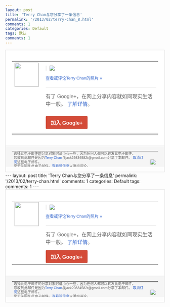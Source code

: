 ```yaml
---
layout: post
title: 'Terry Chan与您分享了一条信息'
permalink: '/2013/02/terry-chan_8.html'
comments: 1
categories: Default
tags: 默认
comments: 1
---
```

<!-- X-Notifications: 1:c5848479b0000000 -->

<div style="border:solid 1px #dfdfdf;color:#686868;font:13px Arial"><div style="background-color:#fff;padding:20px;"><table cellpadding="0" cellspacing="0"><tr><td style="padding-right:15px;vertical-align:top"><a href="https://plus.google.com/_/notifications/emlink?emr=14900066512970582018&amp;emid=CNCl7oirprUCFecJcgodeSYAAA&amp;path=%2F108643996575278738906&amp;dt=1360313603305&amp;uob=8"><img height="75" src="https://lh3.googleusercontent.com/-KKRGTyJ5Bl0/AAAAAAAAAAI/AAAAAAAAtnY/R4QEWIp3Ur0/s75-c-k-a/photo.jpg" style="border:solid 1px #cccccc;" width="75"/></a></td><td style="width:578px;color:#333;font:13px Arial;vertical-align:top"><div style="padding-bottom:10px"></div><div style="margin-bottom:10px;padding-left:10px; border-left:2px solid #EAEAEA"><span style="margin-right:5px"><a href="https://plus.google.com/_/notifications/emlink?emr=14900066512970582018&amp;emid=CNCl7oirprUCFecJcgodeSYAAA&amp;path=%2F108643996575278738906%2Fposts%2FBDnR4XRJvdF%3Fgpinv%3DAMIXal8yg22pAg-OhMZQHMVSRLRzyP4W0USh5XJJXQzpYv6Xq-vmcowuvVjr6YLj7UN9NjaueaU9SrjFBjFJwhxCkYFkV3_78PxTWWPUVQGhBxXzVuoqFis&amp;dt=1360313603305&amp;uob=8" style="color:#3366CC;text-decoration:none;"><img border="0" src="https://lh3.googleusercontent.com/-8E3wFAEmViw/URS86ZTRa-I/AAAAAAAAuQc/RlTsvUfTQlE/h120/a_36zxzciaaau34.jpg" style="max-height:200px;max-width:275px"/></a></span></div><p><a href="https://plus.google.com/_/notifications/emlink?emr=14900066512970582018&amp;emid=CNCl7oirprUCFecJcgodeSYAAA&amp;path=%2Fphotos%2F108643996575278738906%2Falbums%2F5842502324952861793%2F5842502328016530402%3Fgpinv%3DAMIXal8yg22pAg-OhMZQHMVSRLRzyP4W0USh5XJJXQzpYv6Xq-vmcowuvVjr6YLj7UN9NjaueaU9SrjFBjFJwhxCkYFkV3_78PxTWWPUVQGhBxXzVuoqFis%26authkey%3DCIvB5_mmiunoTA&amp;dt=1360313603305&amp;uob=8" style="color:#3366CC;text-decoration:none">查看或评论Terry Chan的照片 »</a></p><div style="margin-top:20px;border-top:solid 1px #dfdfdf"><div style="padding:15px 0;color:#686868;font:16px Arial">有了 Google+，在网上分享内容就如同现实生活中一般。 <a href="http://www.google.com/+/learnmore/" style="color:#3366CC;text-decoration:none">了解详情</a>。</div><p><a href="https://plus.google.com/_/notifications/emlink?emr=14900066512970582018&amp;emid=CNCl7oirprUCFecJcgodeSYAAA&amp;path=%2F%3Fgpinv%3DAMIXal8yg22pAg-OhMZQHMVSRLRzyP4W0USh5XJJXQzpYv6Xq-vmcowuvVjr6YLj7UN9NjaueaU9SrjFBjFJwhxCkYFkV3_78PxTWWPUVQGhBxXzVuoqFis&amp;dt=1360313603305&amp;uob=8" style="display:inline-block;padding:7px 15px;background-color:#d44b38; color:#fff;font-size:16px; font-weight:bold;border-radius:2px;-webkit-border-radius:2px; -moz-border-radius:2px;border:solid 1px #c43b28; white-space:nowrap;text-decoration:none">加入 Google+</a></p></div></td></tr></table></div><div style="border-top:solid 1px #dfdfdf;padding:0 20px; background-color:#f5f5f5"><table cellpadding="0" cellspacing="0" style="height:50px"><tbody><tr><td style="vertical-align:middle;width:100%; color:#636363;font:11px Arial; line-height:120%">选择此电子邮件的分享对象时请小心一些，因为任何人都可以转发此电子邮件。<br/>您收到此邮件是因为<a href="https://plus.google.com/_/notifications/emlink?emr=14900066512970582018&amp;emid=CNCl7oirprUCFecJcgodeSYAAA&amp;path=%2F108643996575278738906%3Fgpinv%3DAMIXal8yg22pAg-OhMZQHMVSRLRzyP4W0USh5XJJXQzpYv6Xq-vmcowuvVjr6YLj7UN9NjaueaU9SrjFBjFJwhxCkYFkV3_78PxTWWPUVQGhBxXzVuoqFis&amp;dt=1360313603305&amp;uob=8" style="color:#3366CC;text-decoration:none">Terry Chan</a>与jack29834582t@gmail.com分享了本邮件。 <a href="https://plus.google.com/_/notifications/emlink?emr=14900066512970582018&amp;emid=CNCl7oirprUCFecJcgodeSYAAA&amp;path=%2F_%2Fnonplus%2Femailsettings%3Fgpinv%3DAMIXal8yg22pAg-OhMZQHMVSRLRzyP4W0USh5XJJXQzpYv6Xq-vmcowuvVjr6YLj7UN9NjaueaU9SrjFBjFJwhxCkYFkV3_78PxTWWPUVQGhBxXzVuoqFis%26est%3DADH5u8U5sZFfbxCMJ_wEi52W4ufVpOHC6sumqR0oa4PK9SiMxbqGsnhYho-0nTRkeplylkUBmW4tA6Pcg1egVnWS1eMaSD02r7o-wkM1IkfBXEzHrQpk9pF-5X7KEmqYwoAmRGgGym7D0AfXhh64c5nYYpC3tQ4Xag&amp;dt=1360313603305&amp;uob=8" style="color:#3366CC;text-decoration:none">取消订阅</a>这些电子邮件。<br/>您无法回复此电子邮件。<a href="https://plus.google.com/_/notifications/emlink?emr=14900066512970582018&amp;emid=CNCl7oirprUCFecJcgodeSYAAA&amp;path=%2F108643996575278738906%2Fposts%2FBDnR4XRJvdF%3Fgpinv%3DAMIXal8yg22pAg-OhMZQHMVSRLRzyP4W0USh5XJJXQzpYv6Xq-vmcowuvVjr6YLj7UN9NjaueaU9SrjFBjFJwhxCkYFkV3_78PxTWWPUVQGhBxXzVuoqFis&amp;dt=1360313603305&amp;uob=8" style="color:#3366CC;text-decoration:none">查看该信息</a>以添加评论。<br/>Google Inc., 1600 Amphitheatre Pkwy, Mountain View, CA 94043 USA</td><td><img src="https://ssl.gstatic.com/s2/oz/images/notifications/logo/google-plus-6617a72bb36cc548861652780c9e6ff1.png"/></td></tr></tbody></table></div></div>---
layout: post
title: 'Terry Chan与您分享了一条信息'
permalink: '/2013/02/terry-chan.html'
comments: 1
categories: Default
tags: 
comments: 1
---
<!-- X-Notifications: 1:c5848479b0000000 -->

<div style="border:solid 1px #dfdfdf;color:#686868;font:13px Arial"><div style="background-color:#fff;padding:20px;"><table cellpadding="0" cellspacing="0"><tr><td style="padding-right:15px;vertical-align:top"><a href="https://plus.google.com/_/notifications/emlink?emr=14900066512970582018&amp;emid=CNCl7oirprUCFecJcgodeSYAAA&amp;path=%2F108643996575278738906&amp;dt=1360313603305&amp;uob=8"><img height="75" src="https://lh3.googleusercontent.com/-KKRGTyJ5Bl0/AAAAAAAAAAI/AAAAAAAAtnY/R4QEWIp3Ur0/s75-c-k-a/photo.jpg" style="border:solid 1px #cccccc;" width="75"/></a></td><td style="width:578px;color:#333;font:13px Arial;vertical-align:top"><div style="padding-bottom:10px"></div><div style="margin-bottom:10px;padding-left:10px; border-left:2px solid #EAEAEA"><span style="margin-right:5px"><a href="https://plus.google.com/_/notifications/emlink?emr=14900066512970582018&amp;emid=CNCl7oirprUCFecJcgodeSYAAA&amp;path=%2F108643996575278738906%2Fposts%2FBDnR4XRJvdF%3Fgpinv%3DAMIXal8yg22pAg-OhMZQHMVSRLRzyP4W0USh5XJJXQzpYv6Xq-vmcowuvVjr6YLj7UN9NjaueaU9SrjFBjFJwhxCkYFkV3_78PxTWWPUVQGhBxXzVuoqFis&amp;dt=1360313603305&amp;uob=8" style="color:#3366CC;text-decoration:none;"><img border="0" src="https://lh3.googleusercontent.com/-8E3wFAEmViw/URS86ZTRa-I/AAAAAAAAuQc/RlTsvUfTQlE/h120/a_36zxzciaaau34.jpg" style="max-height:200px;max-width:275px"/></a></span></div><a href="https://plus.google.com/_/notifications/emlink?emr=14900066512970582018&amp;emid=CNCl7oirprUCFecJcgodeSYAAA&amp;path=%2Fphotos%2F108643996575278738906%2Falbums%2F5842502324952861793%2F5842502328016530402%3Fgpinv%3DAMIXal8yg22pAg-OhMZQHMVSRLRzyP4W0USh5XJJXQzpYv6Xq-vmcowuvVjr6YLj7UN9NjaueaU9SrjFBjFJwhxCkYFkV3_78PxTWWPUVQGhBxXzVuoqFis%26authkey%3DCIvB5_mmiunoTA&amp;dt=1360313603305&amp;uob=8" style="color:#3366CC;text-decoration:none">查看或评论Terry Chan的照片 »</a><div style="margin-top:20px;border-top:solid 1px #dfdfdf"><div style="padding:15px 0;color:#686868;font:16px Arial">有了 Google+，在网上分享内容就如同现实生活中一般。 <a href="http://www.google.com/+/learnmore/" style="color:#3366CC;text-decoration:none">了解详情</a>。</div><a href="https://plus.google.com/_/notifications/emlink?emr=14900066512970582018&amp;emid=CNCl7oirprUCFecJcgodeSYAAA&amp;path=%2F%3Fgpinv%3DAMIXal8yg22pAg-OhMZQHMVSRLRzyP4W0USh5XJJXQzpYv6Xq-vmcowuvVjr6YLj7UN9NjaueaU9SrjFBjFJwhxCkYFkV3_78PxTWWPUVQGhBxXzVuoqFis&amp;dt=1360313603305&amp;uob=8" style="display:inline-block;padding:7px 15px;background-color:#d44b38; color:#fff;font-size:16px; font-weight:bold;border-radius:2px;-webkit-border-radius:2px; -moz-border-radius:2px;border:solid 1px #c43b28; white-space:nowrap;text-decoration:none">加入 Google+</a></div></td></tr></table></div><div style="border-top:solid 1px #dfdfdf;padding:0 20px; background-color:#f5f5f5"><table cellpadding="0" cellspacing="0" style="height:50px"><tbody><tr><td style="vertical-align:middle;width:100%; color:#636363;font:11px Arial; line-height:120%">选择此电子邮件的分享对象时请小心一些，因为任何人都可以转发此电子邮件。<br/>您收到此邮件是因为<a href="https://plus.google.com/_/notifications/emlink?emr=14900066512970582018&amp;emid=CNCl7oirprUCFecJcgodeSYAAA&amp;path=%2F108643996575278738906%3Fgpinv%3DAMIXal8yg22pAg-OhMZQHMVSRLRzyP4W0USh5XJJXQzpYv6Xq-vmcowuvVjr6YLj7UN9NjaueaU9SrjFBjFJwhxCkYFkV3_78PxTWWPUVQGhBxXzVuoqFis&amp;dt=1360313603305&amp;uob=8" style="color:#3366CC;text-decoration:none">Terry Chan</a>与jack29834582t@gmail.com分享了本邮件。 <a href="https://plus.google.com/_/notifications/emlink?emr=14900066512970582018&amp;emid=CNCl7oirprUCFecJcgodeSYAAA&amp;path=%2F_%2Fnonplus%2Femailsettings%3Fgpinv%3DAMIXal8yg22pAg-OhMZQHMVSRLRzyP4W0USh5XJJXQzpYv6Xq-vmcowuvVjr6YLj7UN9NjaueaU9SrjFBjFJwhxCkYFkV3_78PxTWWPUVQGhBxXzVuoqFis%26est%3DADH5u8U5sZFfbxCMJ_wEi52W4ufVpOHC6sumqR0oa4PK9SiMxbqGsnhYho-0nTRkeplylkUBmW4tA6Pcg1egVnWS1eMaSD02r7o-wkM1IkfBXEzHrQpk9pF-5X7KEmqYwoAmRGgGym7D0AfXhh64c5nYYpC3tQ4Xag&amp;dt=1360313603305&amp;uob=8" style="color:#3366CC;text-decoration:none">取消订阅</a>这些电子邮件。<br/>您无法回复此电子邮件。<a href="https://plus.google.com/_/notifications/emlink?emr=14900066512970582018&amp;emid=CNCl7oirprUCFecJcgodeSYAAA&amp;path=%2F108643996575278738906%2Fposts%2FBDnR4XRJvdF%3Fgpinv%3DAMIXal8yg22pAg-OhMZQHMVSRLRzyP4W0USh5XJJXQzpYv6Xq-vmcowuvVjr6YLj7UN9NjaueaU9SrjFBjFJwhxCkYFkV3_78PxTWWPUVQGhBxXzVuoqFis&amp;dt=1360313603305&amp;uob=8" style="color:#3366CC;text-decoration:none">查看该信息</a>以添加评论。<br/>Google Inc., 1600 Amphitheatre Pkwy, Mountain View, CA 94043 USA<br/></td><td><img src="https://ssl.gstatic.com/s2/oz/images/notifications/logo/google-plus-6617a72bb36cc548861652780c9e6ff1.png"/></td></tr></tbody></table></div></div>